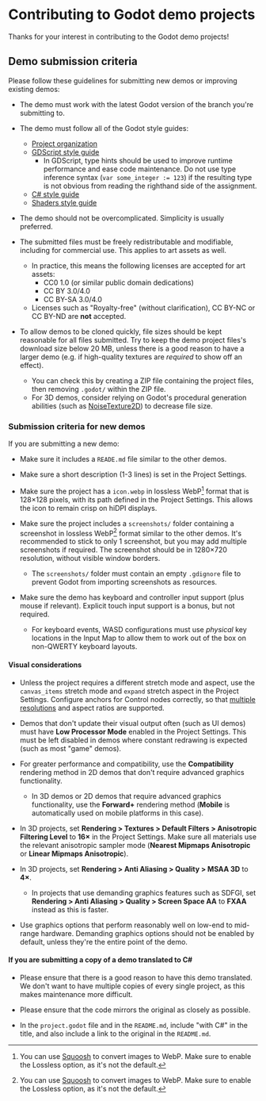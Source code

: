 # Contributing to Godot demo projects

Thanks for your interest in contributing to the Godot demo projects!

## Demo submission criteria

Please follow these guidelines for submitting new demos or improving existing demos:

- The demo must work with the latest Godot version of the branch you're submitting to.

- The demo must follow all of the Godot style guides:
  - [Project organization](https://docs.godotengine.org/en/stable/tutorials/best_practices/project_organization.html)
  - [GDScript style guide](https://docs.godotengine.org/en/stable/tutorials/scripting/gdscript/gdscript_styleguide.html)
    - In GDScript, type hints should be used to improve runtime performance
    and ease code maintenance. Do not use type inference syntax
    (`var some_integer := 123`) if the resulting type is not obvious from
    reading the righthand side of the assignment.
  - [C# style guide](https://docs.godotengine.org/en/stable/tutorials/scripting/c_sharp/c_sharp_style_guide.html)
  - [Shaders style guide](https://docs.godotengine.org/en/stable/tutorials/shaders/shaders_style_guide.html)

- The demo should not be overcomplicated. Simplicity is usually preferred.

- The submitted files must be freely redistributable and modifiable,
  including for commercial use. This applies to art assets as well.
  - In practice, this means the following licenses are accepted for art assets:
    - CC0 1.0 (or similar public domain dedications)
    - CC BY 3.0/4.0
    - CC BY-SA 3.0/4.0
  - Licenses such as "Royalty-free" (without clarification), CC BY-NC or
    CC BY-ND are **not** accepted.

- To allow demos to be cloned quickly, file sizes should be kept reasonable for
  all files submitted. Try to keep the demo project files's download size below
  20 MB, unless there is a good reason to have a larger demo (e.g. if
  high-quality textures are *required* to show off an effect).
  - You can check this by creating a ZIP file containing the project files,
    then removing `.godot/` within the ZIP file.
  - For 3D demos, consider relying on Godot's procedural generation abilities
    (such as [NoiseTexture2D](https://docs.godotengine.org/en/stable/classes/class_noisetexture2d.html))
    to decrease file size.

### Submission criteria for new demos

If you are submitting a new demo:

- Make sure it includes a `READE.md` file similar to the other demos.

- Make sure a short description (1-3 lines) is set in the Project Settings.

- Make sure the project has a `icon.webp` in lossless WebP[^1] format that is
  128×128 pixels, with its path defined in the Project Settings. This allows the
  icon to remain crisp on hiDPI displays.

- Make sure the project includes a `screenshots/` folder containing a screenshot in
  lossless WebP[^1] format similar to the other demos. It's recommended to stick to
  only 1 screenshot, but you may add multiple screenshots if required. The
  screenshot should be in 1280×720 resolution, without visible window borders.
  - The `screenshots/` folder must contain an empty `.gdignore` file to prevent
    Godot from importing screenshots as resources.

- Make sure the demo has keyboard and controller input support (plus mouse if
  relevant). Explicit touch input support is a bonus, but not required.
  - For keyboard events, WASD configurations must use *physical* key locations
    in the Input Map to allow them to work out of the box on non-QWERTY keyboard
    layouts.

#### Visual considerations

- Unless the project requires a different stretch mode and aspect, use the
  `canvas_items` stretch mode and `expand` stretch aspect in the Project
  Settings. Configure anchors for Control nodes correctly, so that
  [multiple resolutions](https://docs.godotengine.org/en/stable/tutorials/rendering/multiple_resolutions.html)
  and aspect ratios are supported.

- Demos that don't update their visual output often (such as UI demos) must have
  **Low Processor Mode** enabled in the Project Settings. This must be left
  disabled in demos where constant redrawing is expected (such as most "game"
  demos).

- For greater performance and compatibility, use the **Compatibility** rendering
  method in 2D demos that don't require advanced graphics functionality.
  - In 3D demos or 2D demos that require advanced graphics functionality, use
    the **Forward+** rendering method (**Mobile** is automatically used on
    mobile platforms in this case).

- In 3D projects, set **Rendering > Textures > Default Filters > Anisotropic Filtering Level**
   to **16×** in the Project Settings. Make sure all materials use the relevant
   anisotropic sampler mode (**Nearest Mipmaps Anisotropic** or **Linear Mipmaps Anisotropic**).
- In 3D projects, set **Rendering > Anti Aliasing > Quality > MSAA 3D** to **4×**.
  - In projects that use demanding graphics features such as SDFGI, set
  **Rendering > Anti Aliasing > Quality > Screen Space AA** to **FXAA** instead
  as this is faster.
- Use graphics options that perform reasonably well on low-end to mid-range
  hardware. Demanding graphics options should not be enabled by default, unless
  they're the entire point of the demo.

#### If you are submitting a copy of a demo translated to C#

- Please ensure that there is a good reason to have this demo translated. We
  don't want to have multiple copies of every single project, as this makes
  maintenance more difficult.

- Please ensure that the code mirrors the original as closely as possible.

- In the `project.godot` file and in the `README.md`, include "with C#" in
  the title, and also include a link to the original in the `README.md`.

[^1]: You can use [Squoosh](https://squoosh.app/) to convert images to WebP.
Make sure to enable the Lossless option, as it's not the default.
